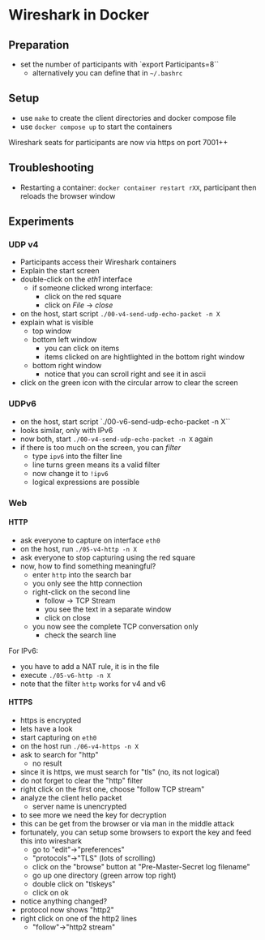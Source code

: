 # Wireshark in Docker

## Preparation

- set the number of participants with `export Participants=8``
  - alternatively you can define that in `~/.bashrc`

## Setup

- use `make` to create the client directories and docker compose file
- use `docker compose up` to start the containers

Wireshark seats for participants are now via https on port 7001++

## Troubleshooting

- Restarting a container: `docker container restart rXX`, participant then reloads the browser window

## Experiments

### UDP v4

- Participants access their Wireshark containers
- Explain the start screen
- double-click on the *eth1* interface
  - if someone clicked wrong interface:
    - click on the red square
    - click on *File* -> *close*
- on the host, start script `./00-v4-send-udp-echo-packet -n X`
- explain what is visible
  - top window
  - bottom left window
    - you can click on items
    - items clicked on are hightlighted in the bottom right window
  - bottom right window
    - notice that you can scroll right and see it in ascii
- click on the green icon with the circular arrow to clear the screen

### UDPv6

- on the host, start script `./00-v6-send-udp-echo-packet -n X``
- looks similar, only with IPv6
- now both, start `./00-v4-send-udp-echo-packet -n X` again
- if there is too much on the screen, you can *filter*
  - type `ipv6` into the filter line
  - line turns green means its a valid filter
  - now change it to `!ipv6`
  - logical expressions are possible

### Web

#### HTTP

- ask everyone to capture on interface `eth0`
- on the host, run `./05-v4-http -n X`
- ask everyone to stop capturing using the red square
- now, how to find something meaningful?
  - enter `http` into the search bar
  - you only see the http connection
  - right-click on the second line
    - follow -> TCP Stream
    - you see the text in a separate window
    - click on close
  - you now see the complete TCP conversation only
    - check the search line

For IPv6:
- you have to add a NAT rule, it is in the file
- execute `./05-v6-http -n X` 
- note that the filter `http` works for v4 and v6

#### HTTPS

- https is encrypted
- lets have a look
- start capturing on `eth0`
- on the host run `./06-v4-https -n X`
- ask to search for "http"
  - no result
- since it is https, we must search for "tls" (no, its not logical)
- do not forget to clear the "http" filter
- right click on the first one, choose "follow TCP stream"
- analyze the client hello packet
  - server name is unencrypted
- to see more we need the key for decryption
- this can be get from the browser or via man in the middle attack
- fortunately, you can setup some browsers to export the key and feed this into wireshark
  - go to "edit"->"preferences"
  - "protocols"->"TLS" (lots of scrolling)
  - click on the "browse" button at "Pre-Master-Secret log filename"
  - go up one directory (green arrow top right)
  - double click on "tlskeys"
  - click on ok
- notice anything changed?
- protocol now shows "http2"
- right click on one of the http2 lines
  - "follow"->"http2 stream"


